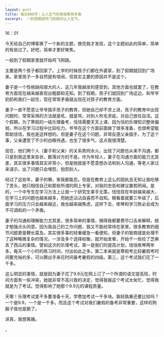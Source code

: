 ```yaml
---
layout: post
title: 每日800字：让人生气的家庭教育矛盾
excerpt:  一到假期就鸡飞狗跳的让人生气。
---
```

16：01

今天给自己的博客换了一个新的主题，换完我才发现，这个主题如此的简单，简单的有些过了。好吧，简单才更好聚焦。

一般到了假期家里就开始鸡飞狗跳。

主要是两个孩子都回家了。上学的时候孩子们都在外婆家，到了假期就回到广场来。家里孩子一多自然就有喧闹，但其实主要的原因并不是这个。

妻子是一个性格缺陷很大的人，这几年我越发的感受到，其他方面也就罢了，在教育方面现在越来越表现出粗鄙和无知。到了假期，孩子们就回到广场这边，和爷爷奶奶和我们一起住，现在常常矛盾就出现在对孩子的教育方面。

妻子一直不愿意让爷爷插手孩子的教育，但她自己却不求上进，孩子的教育中出现问题时，常常采用的方法就是吼、就是骂，对别人吹毛求疵，对自己放任自流。这个假期，为了寒假的一级乐理备考，恬恬需要天天上课，因为恬的乐理知识整体偏弱，所以在学习过程中比较吃力。爷爷在这个方面前面做了很多准备，也很希望能帮助恬恬，我也是这样想的。但是妻子在这个问题，非常反感父亲插手，为了这个事，父亲遭受了不少的白眼待遇，也生了很多气，这点我很清楚。

现在，他们两个人（妻子和父亲）的关系势同水火，出现了问题也从来不沟通，都只是到我这里来告状，数落对方的不是。作为年轻人，妻子在沟通方面的能力尤其差，其实很多事情其实非常小，但是她就是不愿意想办法和别人沟通，等老人家过来请示，出了问题只会埋怨，抱怨别人。

经过了这些年，妻子的懒，笨我都能忍。但是在教育上这么的固执且无知让我吃够了苦头，她只相信自己和那些所谓的网上专家，对我的忠告和建议置若罔闻。是的，一个中专生在学习方法上让我一个研究生束手无策。恬恬现在年龄越来越大，在学习上的问题也越来越多，而她还沾沾自喜而不自知。眼看着就要三年级了，后面学习的压力只会越来越近，我也越来越焦虑，这样下去，练琴和学习势必会成为不可调和的一个矛盾。

妻子的沟通和理解能力尤其差，很多简单的事情，搞得我都要费尽口舌来解释，她才勉强点头同意。因为我自己的工作问题，我又不能经常待在家里。很多教育的细节问题更是鞭长莫及。其实很多事的轻重缓急一看便知，但妻子的智商就是处理不了这种略微复杂的情况，一涉及多个选择权衡，就开始发晕，开始干一些捡了芝麻丢了西瓜的事情。譬如这次的乐理考试，第一是我们的提高计划，恬恬练琴两年多，每天一个小时的练习时间，付出如此之多。第二本来就是寒假考比较暑假考时间要充裕的多，可以腾出手来花时间备考暑假的四级。第三，这个考试我们花了一千多。

这么明显的事情，就是因为妻子花了9.9元在网上订了一个所谓的语文提高班，时间方面有一些冲突，她就非常不高兴我的决定，觉得我报这个考试太匆忙，觉得我就是为了考试。觉得影响了她那个9.9元的课程质量。

天哪！乐理考试差不多要准备十天，学费加考试一千多块。孰轻孰重还要比较吗？一个是9.9，一个是一千多。而且这个考试对我们暑假的备考非常重要，这样的狗脑子我也是跪了。

讲真，我想离婚。










 ，
